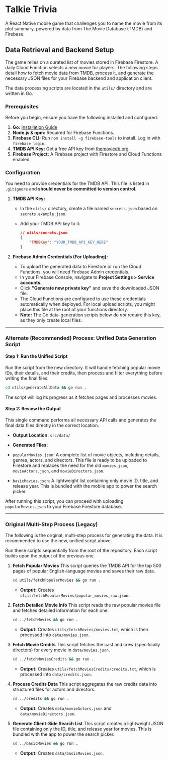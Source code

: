 # Talkie Trivia

A React Native mobile game that challenges you to name the movie from its plot summary, powered by data from The Movie Database (TMDB) and Firebase.

## Data Retrieval and Backend Setup

The game relies on a curated list of movies stored in Firebase Firestore. A daily Cloud Function selects a new movie for players. The following steps detail how to fetch movie data from TMDB, process it, and generate the necessary JSON files for your Firebase backend and application client.

The data processing scripts are located in the `utils/` directory and are written in Go.

### Prerequisites

Before you begin, ensure you have the following installed and configured:

1. **Go:** [Installation Guide](https://golang.org/doc/install)
2. **Node.js & npm:** Required for Firebase Functions.
3. **Firebase CLI:** Run `npm install -g firebase-tools` to install. Log in with `firebase login`.
4. **TMDB API Key:** Get a free API key from [themoviedb.org](https://www.themoviedb.org/documentation/api).
5. **Firebase Project:** A Firebase project with Firestore and Cloud Functions enabled.

### Configuration

You need to provide credentials for the TMDB API. This file is listed in `.gitignore` and **should never be committed to version control.**

1. **TMDB API Key:**
    * In the `utils/` directory, create a file named `secrets.json` based on `secrets.example.json`.
    * Add your TMDB API key to it:

        ```json
        // utils/secrets.json
        {
            "TMDBKey": "YOUR_TMDB_API_KEY_HERE"
        }
        ```

2. **Firebase Admin Credentials (For Uploading):**
    * To upload the generated data to Firestore or run the Cloud Functions, you will need Firebase Admin credentials.
    * In your Firebase Console, navigate to **Project Settings > Service accounts**.
    * Click **"Generate new private key"** and save the downloaded JSON file.
    * The Cloud Functions are configured to use these credentials automatically when deployed. For local upload scripts, you might place this file at the root of your functions directory.
    * **Note:** The Go data-generation scripts below do *not* require this key, as they only create local files.

---

### Alternate (Recommended) Process: Unified Data Generation Script

#### Step 1: Run the Unified Script

Run the script from the new directory. It will handle fetching popular movie IDs, their details, and their credits, then process and filter everything before writing the final files.

```bash
cd utils/generateAllData && go run .
```

The script will log its progress as it fetches pages and processes movies.

#### Step 2: Review the Output

This single command performs all necessary API calls and generates the final data files directly in the correct location.

* **Output Location:** `src/data/`

* **Generated Files:**
 * `popularMovies.json`: A complete list of movie objects, including details, genres, actors, and directors. This file is ready to be uploaded to Firestore and replaces the need for the old `movies.json`, `movieActors.json`, and `movieDirectors.json`.
 * `basicMovies.json`: A lightweight list containing only movie ID, title, and release year. This is bundled with the mobile app to power the search picker.

After running this script, you can proceed with uploading `popularMovies.json` to your Firebase Firestore database.

---

### Original Multi-Step Process (Legacy)

The following is the original, multi-step process for generating the data. It is recommended to use the new, unified script above.

Run these scripts sequentially from the root of the repository. Each script builds upon the output of the previous one.

1. **Fetch Popular Movies**
    This script queries the TMDB API for the top 500 pages of popular English-language movies and saves their raw data.

    ```bash
    cd utils/fetchPopularMovies && go run .
    ```

    * **Output:** Creates `utils/fetchPopularMovies/popular_movies_raw.json`.

2. **Fetch Detailed Movie Info**
    This script reads the raw popular movies file and fetches detailed information for each one.

    ```bash
    cd ../fetchMovies && go run .
    ```

    * **Output:** Creates `utils/fetchMovies/movies.txt`, which is then processed into `data/movies.json`.

3. **Fetch Movie Credits**
    This script fetches the cast and crew (specifically directors) for every movie in `data/movies.json`.

    ```bash
    cd ../fetchMoviesCredits && go run .
    ```

    * **Output:** Creates `utils/fetchMoviesCredits/credits.txt`, which is processed into `data/credits.json`.

4. **Process Credits Data**
    This script aggregates the raw credits data into structured files for actors and directors.

    ```bash
    cd ../credits && go run .
    ```

    * **Output:** Creates `data/movieActors.json` and `data/movieDirectors.json`.

5. **Generate Client-Side Search List**
    This script creates a lightweight JSON file containing only the ID, title, and release year for movies. This is bundled with the app to power the search picker.

    ```bash
    cd ../basicMovies && go run .
    ```

    * **Output:** Creates `data/basicMovies.json`.
